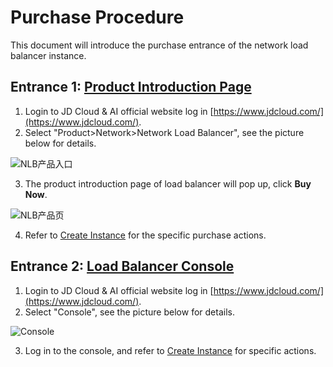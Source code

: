 # Purchase Procedure

This document will introduce the purchase entrance of the network load balancer instance.

## Entrance 1: [Product Introduction Page](https://www.jdcloud.com/en/products/load-balancer)
1. Login to JD Cloud & AI official website log in [https://www.jdcloud.com/](https://www.jdcloud.com/).
2. Select "Product>Network>Network Load Balancer", see the picture below for details.

 ![NLB产品入口](../../../../image/Networking/NLB/NLB-Menu.png)

3. The product introduction page of load balancer will pop up, click **Buy Now**.

![NLB产品页](../../../../image/Networking/NLB/NLB-ProductEntrance.png)

4. Refer to [Create Instance](../Getting-Started/Create-Instance.md) for the specific purchase actions.

## Entrance 2: [Load Balancer Console](https://cns-console.jdcloud.com/host/loadBalance/list)

1. Login to JD Cloud & AI official website log in [https://www.jdcloud.com/](https://www.jdcloud.com/).
2. Select "Console", see the picture below for details.

![Console](../../../../image/Networking/NLB/console-buy.png)

3. Log in to the console, and refer to
[Create Instance](../Getting-Started/Create-Instance.md) for specific actions.
